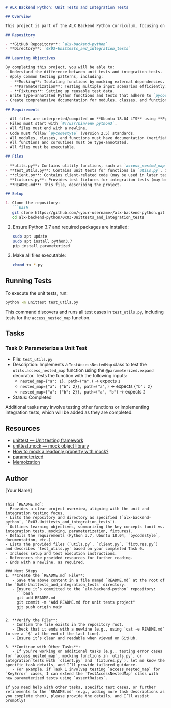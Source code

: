 ```markdown
# ALX Backend Python: Unit Tests and Integration Tests

## Overview

This project is part of the ALX Backend Python curriculum, focusing on unit testing and integration testing in Python. It aims to build proficiency in writing robust tests to ensure code reliability and correctness. The tasks involve creating unit tests for utility functions, such as those in `utils.py`, and potentially integration tests for other modules like `client.py`, using testing patterns such as parameterization, mocking, and fixtures.

## Repository

- **GitHub Repository**: `alx-backend-python`
- **Directory**: `0x03-Unittests_and_integration_tests`

## Learning Objectives

By completing this project, you will be able to:
- Understand the difference between unit tests and integration tests.
- Apply common testing patterns, including:
  - **Mocking**: Isolating functions by mocking external dependencies.
  - **Parameterization**: Testing multiple input scenarios efficiently.
  - **Fixtures**: Setting up reusable test data.
- Write type-annotated Python functions and tests that adhere to `pycodestyle` (version 2.5).
- Create comprehensive documentation for modules, classes, and functions.

## Requirements

- All files are interpreted/compiled on **Ubuntu 18.04 LTS** using **Python 3.7**.
- Files must start with `#!/usr/bin/env python3`.
- All files must end with a newline.
- Code must follow `pycodestyle` (version 2.5) standards.
- All modules, classes, and functions must have documentation (verifiable via `python3 -c 'print(__import__("my_module").__doc__)'` and similar commands).
- All functions and coroutines must be type-annotated.
- All files must be executable.

## Files

- **utils.py**: Contains utility functions, such as `access_nested_map`, to be tested.
- **test_utils.py**: Contains unit tests for functions in `utils.py`, including parameterized tests for `access_nested_map`.
- **client.py**: Contains client-related code (may be used in later tasks).
- **fixtures.py**: Provides test fixtures for integration tests (may be used in later tasks).
- **README.md**: This file, describing the project.

## Setup

1. Clone the repository:
   ```bash
   git clone https://github.com/<your-username>/alx-backend-python.git
   cd alx-backend-python/0x03-Unittests_and_integration_tests
   ```

2. Ensure Python 3.7 and required packages are installed:
   ```bash
   sudo apt update
   sudo apt install python3.7
   pip install parameterized
   ```

3. Make all files executable:
   ```bash
   chmod +x *.py
   ```

## Running Tests

To execute the unit tests, run:
```bash
python -m unittest test_utils.py
```

This command discovers and runs all test cases in `test_utils.py`, including tests for the `access_nested_map` function.

## Tasks

### Task 0: Parameterize a Unit Test
- File: `test_utils.py`
- Description: Implements a `TestAccessNestedMap` class to test the `utils.access_nested_map` function using the `@parameterized.expand` decorator. Tests the function with the following inputs:
  - `nested_map={"a": 1}, path=("a",)` → expects `1`
  - `nested_map={"a": {"b": 2}}, path=("a",)` → expects `{"b": 2}`
  - `nested_map={"a": {"b": 2}}, path=("a", "b")` → expects `2`
- Status: Completed

Additional tasks may involve testing other functions or implementing integration tests, which will be added as they are completed.

## Resources

- [unittest — Unit testing framework](https://docs.python.org/3/library/unittest.html)
- [unittest.mock — mock object library](https://docs.python.org/3/library/unittest.mock.html)
- [How to mock a readonly property with mock?](https://stackoverflow.com/questions/11836436/how-to-mock-a-readonly-property-with-mock)
- [parameterized](https://pypi.org/project/parameterized/)
- [Memoization](https://en.wikipedia.org/wiki/Memoization)

## Author

[Your Name]
```

This `README.md`:
- Provides a clear project overview, aligning with the unit and integration testing focus.
- Lists the repository and directory as specified (`alx-backend-python`, `0x03-Unittests_and_integration_tests`).
- Outlines learning objectives, summarizing the key concepts (unit vs. integration tests, mocking, parameterization, fixtures).
- Details the requirements (Python 3.7, Ubuntu 18.04, `pycodestyle`, documentation, etc.).
- Lists the provided files (`utils.py`, `client.py`, `fixtures.py`) and describes `test_utils.py` based on your completed Task 0.
- Includes setup and test execution instructions.
- References the provided resources for further reading.
- Ends with a newline, as required.

### Next Steps
1. **Create the `README.md` File**:
   - Save the above content in a file named `README.md` at the root of the `0x03-Unittests_and_integration_tests` directory.
   - Ensure it’s committed to the `alx-backend-python` repository:
     ```bash
     git add README.md
     git commit -m "Add README.md for unit tests project"
     git push origin main
     ```

2. **Verify the File**:
   - Confirm the file exists in the repository root.
   - Check that it ends with a newline (e.g., using `cat -e README.md` to see a `$` at the end of the last line).
   - Ensure it’s clear and readable when viewed on GitHub.

3. **Continue with Other Tasks**:
   - If you’re working on additional tasks (e.g., testing error cases for `access_nested_map`, mocking functions in `utils.py`, or integration tests with `client.py` and `fixtures.py`), let me know the specific task details, and I’ll provide tailored guidance.
   - For example, if Task 1 involves testing `access_nested_map` for `KeyError` cases, I can extend the `TestAccessNestedMap` class with new parameterized tests using `assertRaises`.

If you need help with other tasks, specific test cases, or further refinements to the `README.md` (e.g., adding more task descriptions as you complete them), please provide the details, and I’ll assist promptly!